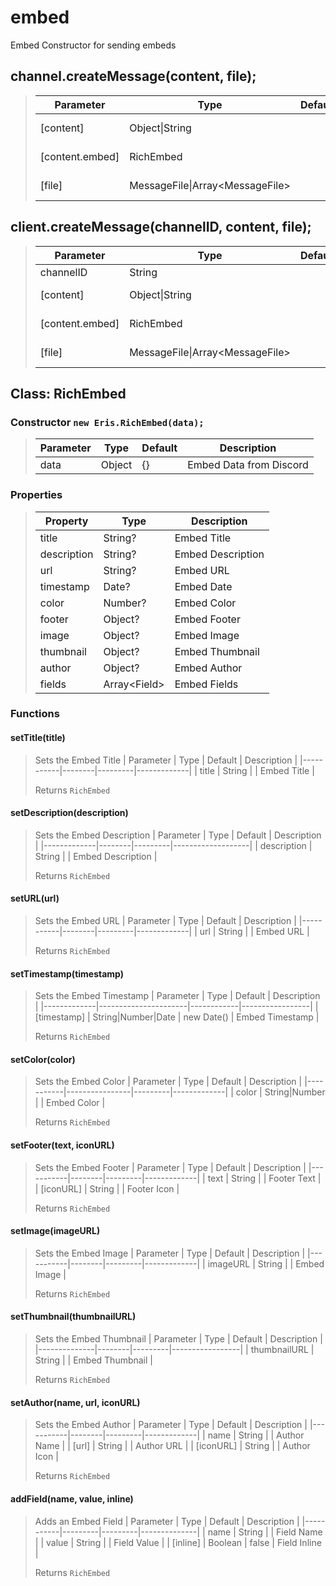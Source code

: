 
# embed
Embed Constructor for sending embeds

## channel.createMessage(content, file);
> | Parameter       | Type                             | Default | Description     |
> |-----------------|----------------------------------|---------|-----------------|
> | [content]       | Object\|String                   |         | Message data    |
> | [content.embed] | RichEmbed                        |         | RichEmbed class |
> | [file]          | MessageFile\|Array\<MessageFile> |         | Message File    |

## client.createMessage(channelID, content, file);
> | Parameter       | Type                             | Default | Description     |
> |-----------------|----------------------------------|---------|-----------------|
> | channelID       | String                           |         | Channel ID      |
> | [content]       | Object\|String                   |         | Message data    |
> | [content.embed] | RichEmbed                        |         | RichEmbed class |
> | [file]          | MessageFile\|Array\<MessageFile> |         | Message File    |

## Class: RichEmbed
### Constructor `new Eris.RichEmbed(data);`
> | Parameter | Type   | Default | Description             |
> |-----------|--------|---------|-------------------------|
> | data      | Object | {}      | Embed Data from Discord |

### Properties
> | Property    | Type          | Description       |
> |-------------|---------------|-------------------|
> | title       | String?       | Embed Title       |
> | description | String?       | Embed Description |
> | url         | String?       | Embed URL         |
> | timestamp   | Date?         | Embed Date        |
> | color       | Number?       | Embed Color       |
> | footer      | Object?       | Embed Footer      |
> | image       | Object?       | Embed Image       |
> | thumbnail   | Object?       | Embed Thumbnail   |
> | author      | Object?       | Embed Author      |
> | fields      | Array\<Field> | Embed Fields      |

### Functions
#### setTitle(title)
> Sets the Embed Title
> | Parameter | Type   | Default | Description |
> |-----------|--------|---------|-------------|
> | title     | String |         | Embed Title |
>
> Returns `RichEmbed`

#### setDescription(description)
> Sets the Embed Description
> | Parameter   | Type   | Default | Description       |
> |-------------|--------|---------|-------------------|
> | description | String |         | Embed Description |
>
> Returns `RichEmbed`

#### setURL(url)
> Sets the Embed URL
> | Parameter | Type   | Default | Description |
> |-----------|--------|---------|-------------|
> | url       | String |         | Embed URL   |
>
> Returns `RichEmbed`

#### setTimestamp(timestamp)
> Sets the Embed Timestamp
> | Parameter   | Type                 | Default    | Description     |
> |-------------|----------------------|------------|-----------------|
> | [timestamp] | String\|Number\|Date | new Date() | Embed Timestamp |
>
> Returns `RichEmbed`

#### setColor(color)
> Sets the Embed Color
> | Parameter | Type           | Default | Description |
> |-----------|----------------|---------|-------------|
> | color     | String\|Number |         | Embed Color |
>
> Returns `RichEmbed`

#### setFooter(text, iconURL)
> Sets the Embed Footer
> | Parameter | Type   | Default | Description |
> |-----------|--------|---------|-------------|
> | text      | String |         | Footer Text |
> | [iconURL] | String |         | Footer Icon |
>
> Returns `RichEmbed`

#### setImage(imageURL)
> Sets the Embed Image
> | Parameter | Type   | Default | Description |
> |-----------|--------|---------|-------------|
> | imageURL  | String |         | Embed Image |
>
> Returns `RichEmbed`

#### setThumbnail(thumbnailURL)
> Sets the Embed Thumbnail
> | Parameter    | Type   | Default | Description     |
> |--------------|--------|---------|-----------------|
> | thumbnailURL | String |         | Embed Thumbnail |
>
> Returns `RichEmbed`

#### setAuthor(name, url, iconURL)
> Sets the Embed Author
> | Parameter | Type   | Default | Description |
> |-----------|--------|---------|-------------|
> | name      | String |         | Author Name |
> | [url]     | String |         | Author URL  |
> | [iconURL] | String |         | Author Icon |
>
> Returns `RichEmbed`

#### addField(name, value, inline)
> Adds an Embed Field
> | Parameter | Type    | Default | Description  |
> |-----------|---------|---------|--------------|
> | name      | String  |         | Field Name   |
> | value     | String  |         | Field Value  |
> | [inline]  | Boolean | false   | Field Inline |
>
> Returns `RichEmbed`
